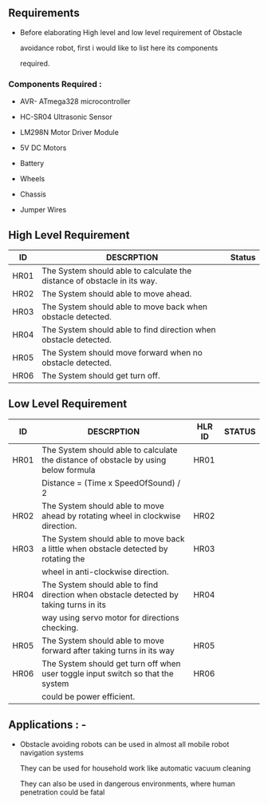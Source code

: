 ## Requirements

 * Before elaborating High level and low level requirement of Obstacle 

    avoidance robot, first i would like to list here its components 
 
    required.

 ### Components Required :

 *   AVR- ATmega328 microcontroller

 *   HC-SR04 Ultrasonic Sensor

 *   LM298N Motor Driver Module

 *   5V DC Motors

 *   Battery

 *   Wheels

 *   Chassis

 *   Jumper Wires

 ## High Level Requirement

| ID    |                                   DESCRPTION                                      |Status |  
|-------|-----------------------------------------------------------------------------------|-------|
| HR01  |  The System should able to calculate the distance of obstacle in its way.         |       |
| HR02  |  The System should able to move ahead.                                            |       |
| HR03  |  The System should able to move back when obstacle detected.                      |       |
| HR04  |  The System should able to find  direction when obstacle detected.                |       |
| HR05  |  The System should move forward when no obstacle detected.                        |       |
| HR06  |  The System should get turn off.                                                  |       |


## Low Level Requirement 

| ID    |                                       DESCRPTION                                         | HLR ID|   STATUS  |
|-------|------------------------------------------------------------------------------------------|-------|-----------|
| HR01  |  The System should able to calculate the distance of obstacle by using below formula     |  HR01 |           | 
|       |            Distance = (Time x SpeedOfSound) / 2                                          |                   |                                               
| HR02  |  The System should able to move ahead by rotating wheel in clockwise direction.          | HR02  |           |
| HR03  |  The System should able to move back a little when obstacle detected by rotating the     | HR03  |           |
|       |        wheel in anti-clockwise direction.                                                |                   |             
| HR04  |  The System should able to find direction when obstacle detected by taking turns in its  | HR04  |           |
|       |                  way using servo motor for directions checking.                          |                   |
| HR05  |  The System should able to move forward after taking turns in its way                    | HR05  |           |     
| HR06  |  The System should get turn off when user toggle input switch so that the system         |HR06   |           | 
|       |                could be power efficient.                                                |       |           |      

## Applications : - 

*  Obstacle avoiding robots can be used in almost all mobile robot navigation systems

   They can be used for household work like automatic vacuum cleaning
   
   They can also be used in dangerous environments, where human penetration could be fatal

